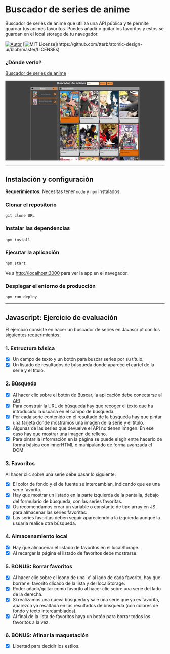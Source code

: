 # Buscador de series de anime

Buscador de series de anime que utiliza una API pública y te permite guardar tus animes favoritos. Puedes añadir o quitar los favoritos y estos se guardan en el local storage de tu navegador.

[![Autor](https://img.shields.io/badge/autor-Paula%20Perera-red)](https://github.com/PaulaEPR)
[![MIT License](https://img.shields.io/apm/l/atomic-design-ui.svg?)](https://github.com/tterb/atomic-design-ui/blob/master/LICENSEs)

### ¿Dónde verlo?

[Buscador de series de anime](https://paulaepr.github.io/buscador-series-anime/)

![Mockup Desktop Version](./src/images/readme/preview.jpg)

---
## Instalación y configuración

**Requerimientos:** Necesitas tener `node` y `npm` instalados.

### Clonar el repositorio

```
git clone URL
```

### Instalar las dependencias

```
npm install
```

### Ejecutar la aplicación

```
npm start
```

Ve a [http://localhost:3000](http://localhost:3000) para ver la app en el navegador.

### Desplegar el entorno de producción

```
npm run deploy
```
---

## Javascript: Ejercicio de evaluación

El ejercicio consiste en hacer un buscador de series en Javascript con los siguientes requerimientos:

### 1. Estructura básica

- [x]  Un campo de texto y un botón para buscar series por su título.
- [x]  Un listado de resultados de búsqueda donde aparece el cartel de la serie y el título.

### 2. Búsqueda

- [x]  Al hacer clic sobre el botón de Buscar, la aplicación debe conectarse al [API](https://jikan.docs.apiary.io/#reference/0/search/search-request-example+schema?console=1)
- [x]  Para construir la URL de búsqueda hay que recoger el texto que ha introducido la usuaria en el
campo de búsqueda.
- [x]  Por cada serie contenido en el resultado de la búsqueda hay que pintar una tarjeta donde mostramos una imagen de la serie y el título.
- [x]  Algunas de las series que devuelve el API no tienen imagen. En ese caso hay que mostrar una imagen de relleno.
- [x]  Para pintar la información en la página se puede elegir entre hacerlo de forma básica con innerHTML o manipulando de forma avanzada el DOM.

### 3. Favoritos

Al hacer clic sobre una serie debe pasar lo siguiente:

- [x]  El color de fondo y el de fuente se intercambian, indicando que es una serie favorita.
- [x]  Hay que mostrar un listado en la parte izquierda de la pantalla, debajo del formulario de búsqueda, con las series favoritas.
- [x]  Os recomendamos crear un variable o constante de tipo array en JS para almacenar las series favoritas.
- [x]  Las series favoritas deben seguir apareciendo a la izquierda aunque la usuaria realice otra búsqueda.

### 4. Almacenamiento local

- [x]  Hay que almacenar el listado de favoritos en el localStorage.
- [x]  Al recargar la página el listado de favoritos debe mostrarse.

### 5. BONUS: Borrar favoritos

- [x]  Al hacer clic sobre el icono de una 'x' al lado de cada favorito, hay que borrar el favorito clicado de la lista y del localStorage.
- [x]  Poder añadir/quitar como favorito al hacer clic sobre una serie del lado de la derecha.
- [x]  Si realizamos una nueva búsqueda y sale una serie que ya es favorita, aparezca ya resaltada en los resultados de búsqueda (con colores de fondo y texto intercambiados).
- [x]  Al final de la lista de favoritos haya un botón para borrar todos los favoritos a la vez.

### 6. BONUS: Afinar la maquetación

- [x]  Libertad para decidir los estilos.